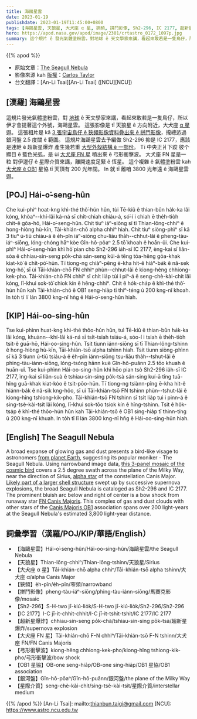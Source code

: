 ```yaml
---
title: 海鷗星雲
date: 2023-01-19
publishdate: 2023-01-19T11:45:00+0800
tags: [海鷗星雲, 天狼星, 大犬座 α 星, 狹頻, 拼鬥影像, Sh2-296, IC 2177, 超新星爆炸, 大犬座 FN 星, 弓形衝擊波, OB1 星協, 銀河盤, 星際介質]
hero: https://apod.nasa.gov/apod/image/2301/crtastro_0172_1097p.jpg
summary: 這个規片 ê 發光氣體塗粉雲，對地球 ê 天文學家來講，看起來敢若是一隻鳥仔，所以伊才會提著這个外號，海鷗星雲。
---
```


{{% apod %}}

- 原始文章：[The Seagull Nebula](https://apod.nasa.gov/apod/ap230119.html)
- 影像來源 kah [版權][copyright]：[Carlos Taylor](https://www.astrobin.com/users/CAPastrophotography/)
- 台文翻譯：[An-Li Tsai][An-Li Tsai] ([NCU][NCU])

## [漢羅] 海鷗星雲
這規片發光氣體塗粉雲，對 [地球][from planet Earth] ê 天文學家來講，看起來敢若是一隻鳥仔，所以伊才會提著這个外號，海鷗星雲。
這張影像是 tī 天狼星 ê 方向附近，大犬座 [α 星][alpha star] 遐。
這張相片是 kā [3 張宇宙鳥仔 ê 狹頻影像資料疊出來 ê 拼鬥影像][this 3-panel mosaic of the cosmic bird]，攏總迒過銀河盤 2.5 度闊 ê 範圍。
這規片海鷗星雲去予編做 Sh2-296 抑是 IC 2177，應該是連紲 ê 超新星爆炸 產生幾若重 [大型外殼結構 ê 一部份][Likely part of a larger shell structure]。
Tī 中央正爿下跤 彼个顯目 ê 藍色光弧，是 ùi [大犬座 FN 星][FN Canis Majoris] 噴出來 ê 弓形衝擊波。
大犬座 FN 星是一粒 對伊邊仔 ê 星際介質來講，離開速度足緊 ê 恆星。
這个複雜 ê 氣體塗粉雲 kah [大犬座 ê OB1][Canis Majoris OB1] 星協 tī 天頂有 200 光年闊。
In 就 tī 離咱 3800 光年遠 ê 海鷗星雲 遐。

## [POJ] Hái-o͘-seng-hûn
Che kui-phìⁿ hoat-kng khì-thé thô͘-hún hûn, tùi Tē-kiû ê thian-bûn ha̍k-ka lâi kóng, khòaⁿ--khí-lâi ká-ná sī chi̍t-chiah chiáu-á, só͘-í i chiah ē the̍h-tio̍h chit-ê gōa-hō, Hái-o͘-seng-hûn.
Chit tiuⁿ iáⁿ-siōng sī tī Thian-lông-chhiⁿ ê hong-hiòng hù-kīn, Tāi-khián-chō alpha chhiⁿ hiah.
Chit tiuⁿ siòng-phìⁿ sī kā 3 tiuⁿ ú-tiū chiáu-á ê e̍h-pîn iáⁿ-siōng chu-liāu tha̍h--chhut-lâi ê pheng-tàu-iáⁿ-siōng, lóng-chóng hāⁿ kòe Gîn-hô-pôaⁿ 2.5 tō͘ khoah ê hoān-ûi.
Che kui-phìⁿ Hái-o͘-seng-hûn khì hō͘ pian chò Sh2-296 ia̍h-sī IC 2177, èng-kai sī liân-sòa ê chhiau-sin-seng po̍k-chà sán-seng kúi-ā têng tōa-hêng gōa-khak kiat-kò͘ ê chi̍t-pō͘-hūn.
Tī tiong-ng chiàⁿ-pêng ē-kha hit-ê hiáⁿ-ba̍k ê nâ-sek kng-hô͘, sī ùi Tāi-khián-chō FN chhiⁿ phùn--chhut-lâi ê kiong-hêng chhiong-kek-pho.
Tāi-khián-chō FN chhiⁿ sī chi̍t lia̍p tùi i piⁿ-á ê seng-chè-kài-chit lâi kóng, lī-khui sok-tō͘ chiok kín ê hêng-chhiⁿ.
Chit ê ho̍k-cha̍p ê khì-thé thô͘-hún hûn kah Tāi-khián-chō ê OB1 seng-hia̍p tī thiⁿ-téng ū 200 kng-nî khoah.
In to̍h tī lī lán 3800 kng-nî hn̄g ê Hái-o͘-seng-hûn hiah.

## [KIP] Hái-oo-sing-hûn
Tse kui-phìnn huat-kng khì-thé thôo-hún hûn, tuì Tē-kiû ê thian-bûn ha̍k-ka lâi kóng, khuànn--khí-lâi ká-ná sī tsi̍t-tsiah tsiáu-á, sóo-í i tsiah ē the̍h-tio̍h tsit-ê guā-hō, Hái-oo-sing-hûn.
Tsit tiunn iánn-siōng sī tī Thian-lông-tshinn ê hong-hiòng hù-kīn, Tāi-khián-tsō alpha tshinn hiah.
Tsit tiunn siòng-phìnn sī kā 3 tiunn ú-tiū tsiáu-á ê e̍h-pîn iánn-siōng tsu-liāu tha̍h--tshut-lâi ê phing-tàu-iánn-siōng, lóng-tsóng hānn kuè Gîn-hô-puânn 2.5 tōo khuah ê huān-uî.
Tse kui-phìnn Hái-oo-sing-hûn khì hōo pian tsò Sh2-296 ia̍h-sī IC 2177, ìng-kai sī liân-suà ê tshiau-sin-sing po̍k-tsà sán-sing kuí-ā tîng tuā-hîng guā-khak kiat-kòo ê tsi̍t-pōo-hūn.
Tī tiong-ng tsiànn-pîng ē-kha hit-ê hiánn-ba̍k ê nâ-sik kng-hôo, sī uì Tāi-khián-tsō FN tshinn phùn--tshut-lâi ê kiong-hîng tshiong-kik-pho.
Tāi-khián-tsō FN tshinn sī tsi̍t lia̍p tuì i pinn-á ê sing-tsè-kài-tsit lâi kóng, lī-khui sok-tōo tsiok kín ê hîng-tshinn.
Tsit ê ho̍k-tsa̍p ê khì-thé thôo-hún hûn kah Tāi-khián-tsō ê OB1 sing-hia̍p tī thinn-tíng ū 200 kng-nî khuah.
In to̍h tī lī lán 3800 kng-nî hn̄g ê Hái-oo-sing-hûn hiah.

## [English] The Seagull Nebula
A broad expanse of glowing gas and dust presents a bird-like visage to astronomers [from planet Earth][from planet Earth], suggesting its popular moniker - The Seagull Nebula.
Using narrowband image data, [this 3-panel mosaic of the cosmic bird][this 3-panel mosaic of the cosmic bird] covers a 2.5 degree swath across the plane of the Milky Way, near the direction of Sirius, [alpha star][alpha star] of the constellation Canis Major.
[Likely part of a larger shell structure][Likely part of a larger shell structure] swept up by successive supernova explosions, the broad Seagull Nebula is cataloged as Sh2-296 and IC 2177.
The prominent bluish arc below and right of center is a bow shock from runaway star [FN Canis Majoris][FN Canis Majoris].
This complex of gas and dust clouds with other stars of the [Canis Majoris OB1][Canis Majoris OB1] association spans over 200 light-years at the Seagull Nebula's estimated 3,800 light-year distance.

## 詞彙學習（漢羅/POJ/KIP/華語/English）
- 【海鷗星雲】Hái-o͘-seng-hûn/Hái-oo-sing-hûn/海鷗星雲/the Seagull Nebula
- 【天狼星】Thian-lông-chhiⁿ/Thian-lông-tshinn/天狼星/Sirius
- 【大犬座 α 星】Tāi-khián-chō alpha chhiⁿ/Tāi-khián-tsō alpha tshinn/大犬座 α/alpha Canis Major
- 【狹頻】e̍h-pîn/e̍h-pîn/窄頻/narrowband
- 【拼鬥影像】pheng-tàu-iáⁿ-siōng/phing-tàu-iánn-siōng/馬賽克影像/mosaic
- 【Sh2-296】S-H-two jī-kiú-lio̍k/S-H-two jī-kiú-lio̍k/Sh2-296/Sh2-296
- 【IC 2177】I-C jī-it-chhit-chhit/I-C jī-it-tshit-tshit/IC 2177/IC 2177
- 【超新星爆炸】chhiau-sin-seng po̍k-chà/tshiau-sin-sing po̍k-tsà/超新星爆炸/supernova explosion
- 【大犬座 FN 星】Tāi-khián-chō F-N chhiⁿ/Tāi-khián-tsō F-N tshinn/大犬座 FN/FN Canis Majoris
- 【弓形衝擊波】kiong-hêng chhiong-kek-pho/kiong-hîng tshiong-kik-pho/弓形衝擊波/bow shock 
- 【OB1 星協】OB-one seng-hia̍p/OB-one sing-hia̍p/OB1 星協/OB1 association
- 【銀河盤】Gîn-hô-pôaⁿ/Gîn-hô-puânn/銀河盤/the plane of the Milky Way
- 【星際介質】seng-chè-kài-chit/sing-tsè-kài-tsit/星際介質/interstellar medium

{{% /apod %}}
[An-Li Tsai]: mailto:thianbun.taigi@gmail.com
[NCU]: https://www.astro.ncu.edu.tw

[copyright]: https://apod.nasa.gov/apod/fap/lib/about_apod.html#srapply
[License]: https://creativecommons.org/licenses/by/2.0/

[from planet Earth]:https://apod.nasa.gov/apod/ap090411.html
[this 3-panel mosaic of the cosmic bird]:https://www.astrobin.com/rp3xqj/
[alpha star]:https://apod.nasa.gov/apod/ap221218.html
[Likely part of a larger shell structure]:https://ui.adsabs.harvard.edu/abs/2019A%26A...628A..44F/abstract
[FN Canis Majoris]:https://en.wikipedia.org/wiki/FN_Canis_Majoris
[Canis Majoris OB1]:https://ui.adsabs.harvard.edu/abs/2019A%26A...628A..44F/abstract
